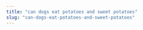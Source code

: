 ```yaml
---
title: "can dogs eat potatoes and sweet potatoes"
slug: "can-dogs-eat-potatoes-and-sweet-potatoes"
---
```


